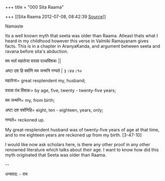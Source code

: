 +++
title = "000 Sita Raama"

+++
[[Sita Raama	2012-07-08, 08:42:39 [Source](https://groups.google.com/g/samskrita/c/6LeTBoPALsQ)]]



Namaste

Its a well known myth that seeta was older than Raama. Atleast thats what I heard in my childhood however this verse in Valmiki Ramayanam gives facts. This is in a chapter in AranyaKanda, and argument between seeta and ravana before sita's abduction.

  

  

मम भर्ता महातेजा वयसा पञ्चविंशकः \|\|

अष्टा दश हि वर्षाणि मम जन्मनि गण्यते \| ३।४७।१०

  

महातेजा= great resplendent my, husband;

वयसा पंच विंशकः= by age, five, twenty - twenty-five years;

मम जन्मनि= my, from birth;

अष्टा दश वर्षाणिहि= eight, ten - eighteen, years, only;

गण्यते= reckoned up.

My great-resplendent husband was of twenty-five years of age at that time, and to me eighteen years are reckoned up from my birth. \[3-47-10\]

  

I would like now ask scholars here, is there any other proof in any other renowned literature which talks about their age. I want to know how did this myth originated that Seeta was older than Raama.

--

धन्यवाद: - राम  

